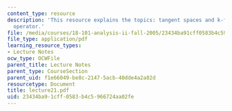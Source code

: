 ```yaml
---
content_type: resource
description: 'This resource explains the topics: tangent spaces and k-forms, the d
  operator.'
file: /media/courses/18-101-analysis-ii-fall-2005/23434ba91cff0583b4c5966724aa02fe_lecture21.pdf
file_type: application/pdf
learning_resource_types:
- Lecture Notes
ocw_type: OCWFile
parent_title: Lecture Notes
parent_type: CourseSection
parent_uid: f1e66049-be8c-2147-5acb-40dde4a2a82d
resourcetype: Document
title: lecture21.pdf
uid: 23434ba9-1cff-0583-b4c5-966724aa02fe
---
```

